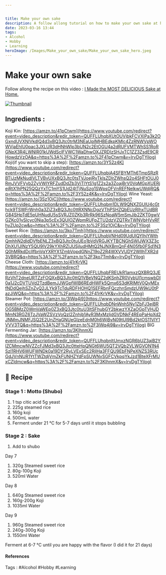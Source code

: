 ```yaml
---
 

title: Make your own sake
description: A follow allong tutorial on how to make your own sake at home. Based on the tutorial video from Jimmy Kim.
date: 2023-03-16 13:44
tags: 
- Alcohol
- Hobby
- Learning
heroImage: /Images/Make_your_own_sake/Make_your_own_sake_hero.jpeg
---
```


# Make your own sake

Follow allong the recipe on this video : [I Made the MOST DELICIOUS Sake at Home.](https://www.youtube.com/watch?v=lrvDgTYilog)

[![Thumbnail](/Images/Make_your_own_sake/thumbnail.jpg)](https://www.youtube.com/watch?v=lrvDgTYilog)

## Ingredients :
Koji Kin: [https://amzn.to/41pCtwm](https://www.youtube.com/redirect?event=video_description&redir_token=QUFFLUhqbXUtOUVjbkFCVXlPa3k2OGxndUVXNlVkdlQ4d3xBQ3Jtc0trM3NEaUpIMHBEdkpKMlc4ZzRNWVpWOWVjaEhIU0pac3JXLUR3dHNhWlp3bUN2c2EtOGU4a2dRUFVMTWhSS1RoRGNpX3R4LWNIR01kUWdSclFVWC1WaDhwOXJZRDIzSHJxTC1ZZ3ZsdE9CRHowdzVzOA&q=https%3A%2F%2Famzn.to%2F41pCtwm&v=lrvDgTYilog) 
Koji(if you want to skip a step): [https://amzn.to/3Y52z4K](https://www.youtube.com/redirect?event=video_description&redir_token=QUFFLUhqbjA4SFBYMTh6TmpSRzRBTlJzMkNudlVLTVBvUXxBQ3Jtc0tsTVJoejRyTklsZDlrZWhsQ2o4SHFtOUJ0RmJVVFVyb2ZyVWlYRFZudDdZb3ViTlYtS1g1Z2s2a3ZoajBrV0VqMGpXUERjejRtX1hPN25QQzYxTC1mYS1Ud24tTjNuSzg1SWpsOFVnREFNelkwUWdjRQ&q=https%3A%2F%2Famzn.to%2F3Y52z4K&v=lrvDgTYilog) 
Wine Yeast: [https://amzn.to/3Sz1OjC](https://www.youtube.com/redirect?event=video_description&redir_token=QUFFLUhqbm1DLW9QNXZGUlU4cGthck9TSWFrWnh0a3ZiZ3xBQ3Jtc0ttRXNNcDgzVThPSHZQbEUzRlhxTUdBRG84SHpTdE5pUHNudU5sSVRJZ0ZKb3RrRk96SzNoaW5mSmJib2ZKT0gwVGZKc01ySlcyc0Nja3p5cEx3QUlOZWpmRUFpZTU2dzVZQTRvTWNVbHVvRFhyZUp2cw&q=https%3A%2F%2Famzn.to%2F3Sz1OjC&v=lrvDgTYilog) 
Sweet Rice: [https://amzn.to/3ko7Tmh](https://www.youtube.com/redirect?event=video_description&redir_token=QUFFLUhqbVNHd09UdUlQYlhjYWthQmhhN2dIdDVfbENLZ3xBQ3Jtc0tuUEo1bVdVRGJKYTBCNGhSWlJWX3Z3cDhXU1JINzY5QU9lV29kYXhRZlJUSjludHMtQ2NJNXBmQnF4N05fb0FSd1N3Q0hMRkdDcllfbnVqYXRYX1ZmbVppdGNnZ19oZ2R4WXVVUDY2WllhTXR2d3VBRQ&q=https%3A%2F%2Famzn.to%2F3ko7Tmh&v=lrvDgTYilog) 
Cheese Cloth: [https://amzn.to/41rKrVK](https://www.youtube.com/redirect?event=video_description&redir_token=QUFFLUhqbFREUkR1amxzQXBRQ3JERzVhT2dneURTZzFOQXxBQ3Jtc0ttQ1VBeVNQZ2dKSnhZR0VybUI1cmswbDI0a1J2cDVTUVd2TzdBemJJWGpfWlB6REdHWFk5Qmx6S3dKRlMtV0QyMExfNDdQejhSZnZyQ2JLYk9TcTduRDFHOHQ1SEFRbnFQczhnSmdzUW9kU0tPazJiWQ&q=https%3A%2F%2Famzn.to%2F41rKrVK&v=lrvDgTYilog) 
Steamer Pot: [https://amzn.to/3lWq4j9](https://www.youtube.com/redirect?event=video_description&redir_token=QUFFLUhqbDNnWnh5Ny1ZbFJ3ejBROG5BMzZ0WmVaWEp0Z3xBQ3Jtc0tuU3ltSFhubGY2bkwzYXZaOGpTVHJDMmN3RGZ6TzJVaWZSVzVoQzl2Znhjb1AyR3MxMzljdGVDNkF4REpPaHpXd2JNMmJNMFJSQ2E2UnZHaGNUeGlzeEdnM0h6WjBvN09tUl9Bd2ktOS11VlY1VVV3TQ&q=https%3A%2F%2Famzn.to%2F3lWq4j9&v=lrvDgTYilog) 
BIG Fermenting Jar: [https://amzn.to/3KIhnmX](https://www.youtube.com/redirect?event=video_description&redir_token=QUFFLUhqbnltUmxzNGR6bUZ3ajB2YlZCMmcwNVZZcFJMd3xBQ3Jtc0tteHpQNGt6WU5QT2VQb2VLWGVON1N4SzI1RHV6WUFWNDk0a19DY2RyLVExSEc2RjlHa3FFQU9EbFNPeXNZS3RUcGdJVnNUR1YtTWZtdjVmZkFUNHZYdFpSUWNvSGFCVkpqYkJzd1BteXFrMUxCZldmcw&q=https%3A%2F%2Famzn.to%2F3KIhnmX&v=lrvDgTYilog)


## 📃 Recipe

### Stage 1 : Motto (Shubo)
1. 1 tsp citic acid 5g yeast 
2. 225g steamed rice 
3. 160g koji 
4. 500mL water 
5. Ferment under 21 °C for 5-7 days until it stops bubbling 
### Stage 2 : Sake 

1. Add to shubo 

Day 7  
1. 320g Steamed sweet rice 
2. 80g-100g Koji 
3. 520ml Water 

Day 8 
1. 640g Steamed sweet rice 
2. 160g-200g Koji 
3. 1035ml Water 

Day 9 
1. 960g Steamed sweet rice 
2. 240g-300g Koji 
3. 1550ml Water 

Ferment at 6-7 °C until you are happy with the flavor (I did it for 21 days)


#### References
Tags : #Alcohol #Hobby #Learning 



